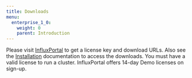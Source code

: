 ```yaml
---
title: Downloads
menu:
  enterprise_1_0:
    weight: 0
    parent: Introduction
---
```


Please visit [InfluxPortal](https://portal.influxdata.com/) to get a license key and download URLs.
Also see the [Installation](/enterprise/v1.0/introduction/meta_node_installation/) documentation to access the downloads. 
You must have a valid license to run a cluster.
InfluxPortal offers 14-day Demo licenses on sign-up.
